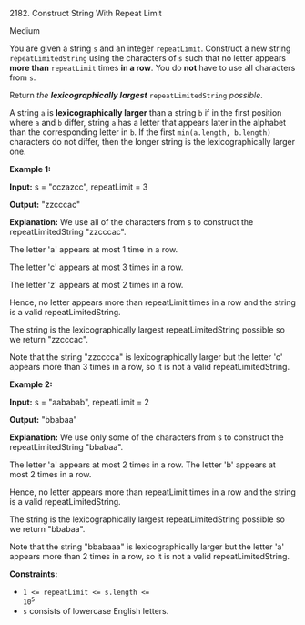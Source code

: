 2182\. Construct String With Repeat Limit

Medium

You are given a string `s` and an integer `repeatLimit`. Construct a new string `repeatLimitedString` using the characters of `s` such that no letter appears **more than** `repeatLimit` times **in a row**. You do **not** have to use all characters from `s`.

Return _the **lexicographically largest**_ `repeatLimitedString` _possible_.

A string `a` is **lexicographically larger** than a string `b` if in the first position where `a` and `b` differ, string `a` has a letter that appears later in the alphabet than the corresponding letter in `b`. If the first `min(a.length, b.length)` characters do not differ, then the longer string is the lexicographically larger one.

**Example 1:**

**Input:** s = "cczazcc", repeatLimit = 3

**Output:** "zzcccac"

**Explanation:** We use all of the characters from s to construct the repeatLimitedString "zzcccac".

The letter 'a' appears at most 1 time in a row.

The letter 'c' appears at most 3 times in a row.

The letter 'z' appears at most 2 times in a row.

Hence, no letter appears more than repeatLimit times in a row and the string is a valid repeatLimitedString.

The string is the lexicographically largest repeatLimitedString possible so we return "zzcccac".

Note that the string "zzcccca" is lexicographically larger but the letter 'c' appears more than 3 times in a row, so it is not a valid repeatLimitedString. 

**Example 2:**

**Input:** s = "aababab", repeatLimit = 2

**Output:** "bbabaa"

**Explanation:** We use only some of the characters from s to construct the repeatLimitedString "bbabaa".

The letter 'a' appears at most 2 times in a row. The letter 'b' appears at most 2 times in a row.

Hence, no letter appears more than repeatLimit times in a row and the string is a valid repeatLimitedString.

The string is the lexicographically largest repeatLimitedString possible so we return "bbabaa".

Note that the string "bbabaaa" is lexicographically larger but the letter 'a' appears more than 2 times in a row, so it is not a valid repeatLimitedString. 

**Constraints:**

*   <code>1 <= repeatLimit <= s.length <= 10<sup>5</sup></code>
*   `s` consists of lowercase English letters.